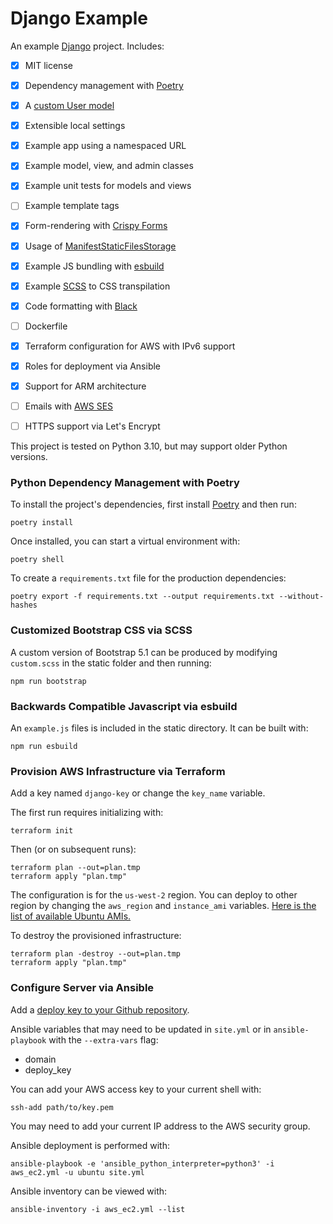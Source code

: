 Django Example
====

An example [Django](https://www.djangoproject.com) project. Includes:

- [X] MIT license
- [X] Dependency management with [Poetry](https://python-poetry.org/docs/master/)
- [X] A [custom User model](https://docs.djangoproject.com/en/dev/topics/auth/customizing/#substituting-a-custom-user-model)
- [X] Extensible local settings
- [X] Example app using a namespaced URL
- [X] Example model, view, and admin classes
- [X] Example unit tests for models and views
- [ ] Example template tags
- [X] Form-rendering with [Crispy Forms](https://django-crispy-forms.readthedocs.io/en/latest/)
- [X] Usage of [ManifestStaticFilesStorage](https://docs.djangoproject.com/en/dev/ref/contrib/staticfiles/#manifeststaticfilesstorage)
- [X] Example JS bundling with [esbuild](https://esbuild.github.io)
- [X] Example [SCSS](https://sass-lang.com) to CSS transpilation
- [X] Code formatting with [Black](https://github.com/psf/black)
- [ ] Dockerfile
- [X] Terraform configuration for AWS with IPv6 support
- [X] Roles for deployment via Ansible
- [X] Support for ARM architecture
- [ ] Emails with [AWS SES](https://aws.amazon.com/ses/)
- [ ] HTTPS support via Let's Encrypt


This project is tested on Python 3.10, but may support older Python versions.


### Python Dependency Management with Poetry

To install the project's dependencies, first install [Poetry](https://python-poetry.org/docs/#installation) and then run:

    poetry install

Once installed, you can start a virtual environment with:

    poetry shell

To create a `requirements.txt` file for the production dependencies:

    poetry export -f requirements.txt --output requirements.txt --without-hashes


### Customized Bootstrap CSS via SCSS

A custom version of Bootstrap 5.1 can be produced by modifying `custom.scss` in the static folder and then running:

    npm run bootstrap


### Backwards Compatible Javascript via esbuild

An `example.js` files is included in the static directory. It can be built with:

    npm run esbuild


### Provision AWS Infrastructure via Terraform

Add a key named `django-key` or change the `key_name` variable.

The first run requires initializing with:

    terraform init

Then (or on subsequent runs):

    terraform plan --out=plan.tmp
    terraform apply "plan.tmp"

The configuration is for the `us-west-2` region. You can deploy to other region by changing the `aws_region` and `instance_ami` variables. [Here is the list of available Ubuntu AMIs.](https://cloud-images.ubuntu.com/locator/ec2/)

To destroy the provisioned infrastructure:

    terraform plan -destroy --out=plan.tmp
    terraform apply "plan.tmp"


### Configure Server via Ansible

Add a [deploy key to your Github repository](https://docs.github.com/en/developers/overview/managing-deploy-keys).

Ansible variables that may need to be updated in `site.yml` or in `ansible-playbook` with the `--extra-vars` flag:

- domain
- deploy_key

You can add your AWS access key to your current shell with:

    ssh-add path/to/key.pem

You may need to add your current IP address to the AWS security group.

Ansible deployment is performed with:

    ansible-playbook -e 'ansible_python_interpreter=python3' -i aws_ec2.yml -u ubuntu site.yml

Ansible inventory can be viewed with:

    ansible-inventory -i aws_ec2.yml --list
